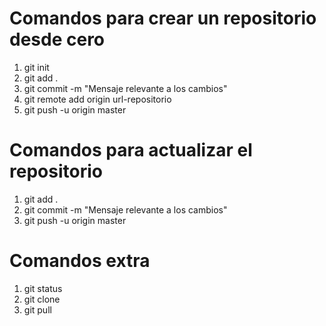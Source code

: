 # Comandos para crear un repositorio desde cero
1. git init
2. git add .
3. git commit -m "Mensaje relevante a los cambios"
4. git remote add origin url-repositorio
5. git push -u origin master

# Comandos para actualizar el repositorio
1. git add .
2. git commit -m "Mensaje relevante a los cambios"
3. git push -u origin master

# Comandos extra
1. git status
2. git clone
3. git pull